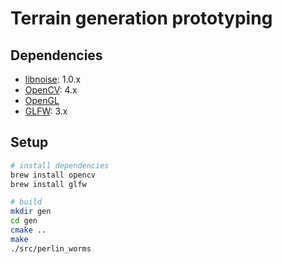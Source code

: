 # Terrain generation prototyping

## Dependencies

- [libnoise](http://libnoise.sourceforge.net/): 1.0.x
- [OpenCV](https://opencv.org/): 4.x
- [OpenGL](https://opengl.org/)
- [GLFW](https://www.glfw.org/): 3.x

## Setup

```sh
# install dependencies
brew install opencv
brew install glfw

# build
mkdir gen
cd gen
cmake ..
make
./src/perlin_worms
```

